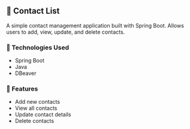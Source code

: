 ## 📇 Contact List
A simple contact management application built with Spring Boot.
Allows users to add, view, update, and delete contacts.

### 🧰 Technologies Used
- Spring Boot
- Java
- DBeaver

### 🎯 Features
- Add new contacts
- View all contacts
- Update contact details
- Delete contacts
